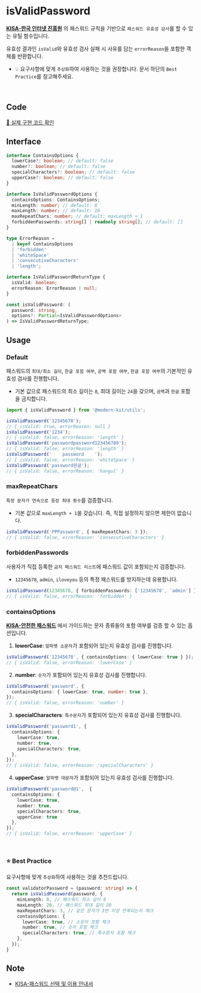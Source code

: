 # isValidPassword

**[KISA-한국 인터넷 진흥원](https://www.kisa.or.kr/)** 의 패스워드 규칙을 기반으로 `패스워드 유효성 감사`를 할 수 있는 유틸 함수입니다.

유효성 결과인 `isValid`와 유효성 검사 실패 시 사유를 담는 `errorReason`을 포함한 객체를 반환합니다.

- 💡 요구사항에 맞게 `추상화`하여 사용하는 것을 권장합니다. 문서 하단의 `Best Practice`를 참고해주세요.

<br />

## Code
[🔗 실제 구현 코드 확인](https://github.com/modern-agile-team/modern-kit/blob/main/packages/utils/src/validator/isValidPassword/index.ts)

## Interface
```ts title="typescript"
interface ContainsOptions {
  lowerCase?: boolean; // default: false
  number?: boolean; // default: false
  specialCharacters?: boolean; // default: false
  upperCase?: boolean; // default: false
}

interface IsValidPasswordOptions {
  containsOptions: ContainsOptions;
  minLength: number; // default: 8
  maxLength: number; // default: 16
  maxRepeatChars: number; // default: maxLength + 1
  forbiddenPasswords: string[] | readonly string[]; // default: []
}

type ErrorReason =
  | keyof ContainsOptions
  | 'forbidden'
  | 'whiteSpace'
  | 'consecutiveCharacters'
  | 'length';

interface IsValidPasswordReturnType {
  isValid: boolean;
  errorReason: ErrorReason | null;
}
```
```ts title="typescript"
const isValidPassword: (
  password: string,
  options?: Partial<IsValidPasswordOptions>
) => IsValidPasswordReturnType;
```

## Usage
### Default
패스워드의 `최대/최소 길이`, `한글 포함 여부`, `공백 포함 여부`, `한글 포함 여부`의 기본적인 유효성 검사를 진행합니다.
- 기본 값으로 패스워드의 최소 길이는 `8`, 최대 길이는 `24`을 갖으며, `공백`과 `한글` 포함을 금지합니다.
```ts title="typescript"
import { isValidPassword } from '@modern-kit/utils';

isValidPassword('12345678');
// { isValid: true, errorReason: null }
isValidPassword('1234');
// { isValid: false, errorReason: 'length' }
isValidPassword('passwordpassword123456789');
// { isValid: false, errorReason: 'length' }
isValidPassword('    password    ');
// { isValid: false, errorReason: 'whiteSpace' }
isValidPassword('password한글');
// { isValid: false, errorReason: 'hangul' }
```

### maxRepeatChars
`특정 문자가 연속으로 등장 최대 횟수`를 검증합니다.
- 기본 값으로 `maxLength + 1`을 갖습니다. 즉, 직접 설정하지 않으면 제한이 없습니다.
```ts title="typescript"
isValidPassword('PPPassword', { maxRepeatChars: 3 });
// { isValid: false, errorReason: 'consecutiveCharacters' }
```

### forbiddenPasswords
사용자가 직접 등록한 `금지 패스워드 리스트`에 패스워드 값이 포함되는지 검증합니다.
- `12345678`, `admin`, `iloveyou` 등의 특정 패스워드를 방지하는데 유용합니다.
```ts title="typescript"
isValidPassword(12345678, { forbiddenPasswords: ['12345678', 'admin'] });
// { isValid: false, errorReason: 'forbidden' }
```

### containsOptions
**[KISA-안전한 패스워드](https://www.privacy.go.kr/pds/passwd_encrypt.pdf)** 에서 가이드하는 문자 종류들의 포함 여부를 검증 할 수 있는 옵션입니다.

1. **lowerCase**: `알파벳 소문자`가 포함되어 있는지 유효성 검사를 진행합니다.
```ts title="typescript"
isValidPassword('12345678', { containsOptions: { lowerCase: true } });
// { isValid: false, errorReason: 'lowerCase' }
```

2. **number**: `숫자`가 포함되어 있는지 유효성 검사를 진행합니다.
```ts title="typescript"
isValidPassword('password', {
  containsOptions: { lowerCase: true, number: true },
});
// { isValid: false, errorReason: 'number' }
```

3. **specialCharacters**: `특수문자`가 포함되어 있는지 유효성 검사를 진행합니다.
```ts title="typescript"
isValidPassword('password1', {
  containsOptions: { 
    lowerCase: true, 
    number: true,
    specialCharacters: true,
  },
});
// { isValid: false, errorReason: 'specialCharacters' }
```

4. **upperCase**: `알파벳 대문자`가 포함되어 있는지 유효성 검사를 진행합니다.
```ts title="typescript"
isValidPassword('password@1',  {
  containsOptions: { 
    lowerCase: true, 
    number: true,
    specialCharacters: true,
    upperCase: true
  },
});
// { isValid: false, errorReason: 'upperCase' }
```

<br />

### ⭐️ Best Practice
요구사항에 맞게 `추상화`하여 사용하는 것을 추천드립니다.
 
```ts
const validatorPassword = (password: string) => {
  return isValidPassword(password, {
    minLength: 8, // 패스워드 최소 길이 8
    maxLength: 20, // 패스워드 최대 길이 20
    maxRepeatChars: 3, // 같은 문자가 3번 이상 반복되는지 체크
    containsOptions: { 
      lowerCase: true, // 소문자 포함 체크
      number: true, // 숫자 포함 체크
      specialCharacters: true, // 특수문자 포함 체크
    },
  });
}
```

## Note
- [KISA-패스워드 선택 및 이용 안내서](https://www.privacy.go.kr/pds/passwd_encrypt.pdf)